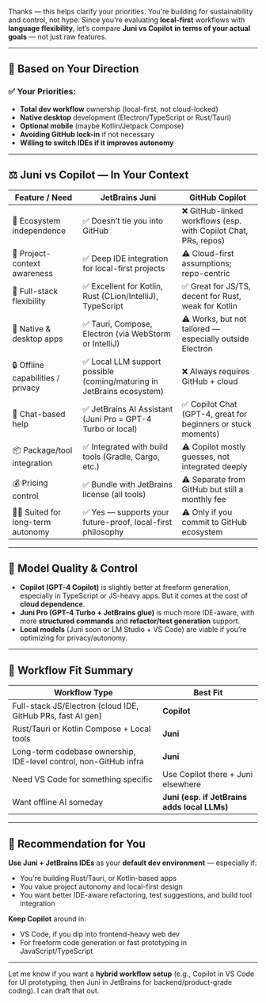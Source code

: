 Thanks — this helps clarify your priorities. You're building for sustainability and control, not hype. Since you're evaluating **local-first** workflows with **language flexibility**, let’s compare **Juni vs Copilot** **in terms of your actual goals** — not just raw features.

---

## 🧭 Based on Your Direction

### ✅ Your Priorities:

* **Total dev workflow** ownership (local-first, not cloud-locked)
* **Native desktop** development (Electron/TypeScript or Rust/Tauri)
* **Optional mobile** (maybe Kotlin/Jetpack Compose)
* **Avoiding GitHub lock-in** if not necessary
* **Willing to switch IDEs if it improves autonomy**

---

## ⚖️ Juni vs Copilot — In Your Context

| Feature / Need                      | **JetBrains Juni**                                                    | **GitHub Copilot**                                             |
| ----------------------------------- | --------------------------------------------------------------------- | -------------------------------------------------------------- |
| 🔌 Ecosystem independence           | ✅ Doesn’t tie you into GitHub                                         | ❌ GitHub-linked workflows (esp. with Copilot Chat, PRs, repos) |
| 🧠 Project-context awareness        | ✅ Deep IDE integration for local-first projects                       | ⚠️ Cloud-first assumptions; repo-centric                       |
| 🧰 Full-stack flexibility           | ✅ Excellent for Kotlin, Rust (CLion/IntelliJ), TypeScript             | ✅ Great for JS/TS, decent for Rust, weak for Kotlin            |
| 🧱 Native & desktop apps            | ✅ Tauri, Compose, Electron (via WebStorm or IntelliJ)                 | ⚠️ Works, but not tailored — especially outside Electron       |
| 🔒 Offline capabilities / privacy   | ✅ Local LLM support possible (coming/maturing in JetBrains ecosystem) | ❌ Always requires GitHub + cloud                               |
| 💬 Chat-based help                  | ✅ JetBrains AI Assistant (Juni Pro = GPT-4 Turbo or local)            | ✅ Copilot Chat (GPT-4, great for beginners or stuck moments)   |
| 📦 Package/tool integration         | ✅ Integrated with build tools (Gradle, Cargo, etc.)                   | ⚠️ Copilot mostly guesses, not integrated deeply               |
| 💰 Pricing control                  | ✅ Bundle with JetBrains license (all tools)                           | ⚠️ Separate from GitHub but still a monthly fee                |
| 🧑‍💻 Suited for long-term autonomy | ✅ Yes — supports your future-proof, local-first philosophy            | ⚠️ Only if you commit to GitHub ecosystem                      |

---

## 🧠 Model Quality & Control

* **Copilot (GPT-4 Copilot)** is slightly better at freeform generation, especially in TypeScript or JS-heavy apps. But it comes at the cost of **cloud dependence**.
* **Juni Pro (GPT-4 Turbo + JetBrains glue)** is much more IDE-aware, with more **structured commands** and **refactor/test generation** support.
* **Local models** (Juni soon or LM Studio + VS Code) are viable if you’re optimizing for privacy/autonomy.

---

## 🧩 Workflow Fit Summary

| Workflow Type                                                     | Best Fit                                     |
| ----------------------------------------------------------------- | -------------------------------------------- |
| Full-stack JS/Electron (cloud IDE, GitHub PRs, fast AI gen)       | **Copilot**                                  |
| Rust/Tauri or Kotlin Compose + Local tools                        | **Juni**                                     |
| Long-term codebase ownership, IDE-level control, non-GitHub infra | **Juni**                                     |
| Need VS Code for something specific                               | Use Copilot there + Juni elsewhere           |
| Want offline AI someday                                           | **Juni (esp. if JetBrains adds local LLMs)** |

---

## 🥇 Recommendation for You

**Use Juni + JetBrains IDEs** as your **default dev environment** — especially if:

* You're building Rust/Tauri, or Kotlin-based apps
* You value project autonomy and local-first design
* You want better IDE-aware refactoring, test suggestions, and build tool integration

**Keep Copilot** around in:

* VS Code, if you dip into frontend-heavy web dev
* For freeform code generation or fast prototyping in JavaScript/TypeScript

---

Let me know if you want a **hybrid workflow setup** (e.g., Copilot in VS Code for UI prototyping, then Juni in JetBrains for backend/product-grade coding). I can draft that out.
